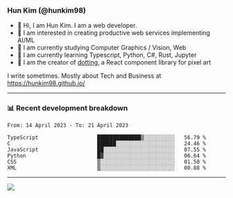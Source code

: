 ### Hun Kim (@hunkim98)

- 👋 Hi, I am Hun Kim. I am a web developer. 
- 🤔 I am interested in creating productive web services implementing AI/ML
- 🔭 I am currently studying Computer Graphics / Vision, Web 
- 🌱 I am currently learning Typescript, Python, C#, Rust, Jupyter
- 🎨 I am the creator of [dotting](hunkim98.github.io/dotting), a React component library for pixel art

I write sometimes. Mostly about Tech and Business at https://hunkim98.github.io/

---
### 📊 Recent development breakdown
<!--START_SECTION:waka-->

```text
From: 14 April 2023 - To: 21 April 2023

TypeScript                   ██████████████▒░░░░░░░░░░   56.79 %
C                            ██████░░░░░░░░░░░░░░░░░░░   24.46 %
JavaScript                   ██░░░░░░░░░░░░░░░░░░░░░░░   07.55 %
Python                       █▓░░░░░░░░░░░░░░░░░░░░░░░   06.64 %
CSS                          ▒░░░░░░░░░░░░░░░░░░░░░░░░   01.50 %
XML                          ▒░░░░░░░░░░░░░░░░░░░░░░░░   00.88 %
```

<!--END_SECTION:waka-->
---

<!-- <div align='center'> -->
  <img align="center" src="https://github-readme-stats.vercel.app/api?username=hunkim98&theme=dark&show_icons=true"/>
<!-- </div> -->
<!--
**hunkim98/hunkim98** is a ✨ _special_ ✨ repository because its `README.md` (this file) appears on your GitHub profile.

Here are some ideas to get you started:

- 🔭 I’m currently working on ...
- 🌱 I’m currently learning ...
- 👯 I’m looking to collaborate on ...
- 🤔 I’m looking for help with ...
- 💬 Ask me about ...
- 📫 How to reach me: ...
- 😄 Pronouns: ...
- ⚡ Fun fact: ...
-->
